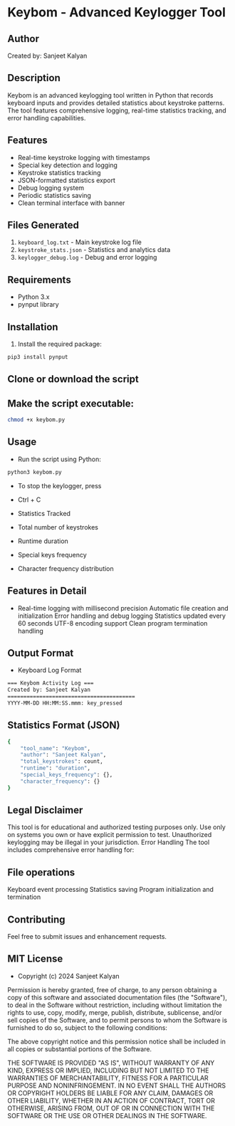 # Keybom - Advanced Keylogger Tool

## Author
Created by: Sanjeet Kalyan

## Description
Keybom is an advanced keylogging tool written in Python that records keyboard inputs and provides detailed statistics about keystroke patterns. The tool features comprehensive logging, real-time statistics tracking, and error handling capabilities.

## Features
- Real-time keystroke logging with timestamps
- Special key detection and logging
- Keystroke statistics tracking
- JSON-formatted statistics export
- Debug logging system
- Periodic statistics saving
- Clean terminal interface with banner

## Files Generated
1. `keyboard_log.txt` - Main keystroke log file
2. `keystroke_stats.json` - Statistics and analytics data
3. `keylogger_debug.log` - Debug and error logging

## Requirements
- Python 3.x
- pynput library

## Installation
1. Install the required package:
```bash
pip3 install pynput

```

## Clone or download the script
## Make the script executable:
```bash
chmod +x keybom.py

```

## Usage
- Run the script using Python:
```bash
python3 keybom.py
```
- To stop the keylogger, press
- Ctrl + C
- Statistics Tracked

- Total number of keystrokes
- Runtime duration
- Special keys frequency
- Character frequency distribution

## Features in Detail

- Real-time logging with millisecond precision
Automatic file creation and initialization
Error handling and debug logging
Statistics updated every 60 seconds
UTF-8 encoding support
Clean program termination handling

## Output Format
- Keyboard Log Format
```bash
=== Keybom Activity Log ===
Created by: Sanjeet Kalyan
========================================
YYYY-MM-DD HH:MM:SS.mmm: key_pressed
```

## Statistics Format (JSON)
```bash
{
    "tool_name": "Keybom",
    "author": "Sanjeet Kalyan",
    "total_keystrokes": count,
    "runtime": "duration",
    "special_keys_frequency": {},
    "character_frequency": {}
}
```

## Legal Disclaimer
This tool is for educational and authorized testing purposes only. Use only on systems you own or have explicit permission to test. Unauthorized keylogging may be illegal in your jurisdiction.
Error Handling
The tool includes comprehensive error handling for:

## File operations
Keyboard event processing
Statistics saving
Program initialization and termination

## Contributing
Feel free to submit issues and enhancement requests.



## MIT License

- Copyright (c) 2024 Sanjeet Kalyan

Permission is hereby granted, free of charge, to any person obtaining a copy
of this software and associated documentation files (the "Software"), to deal
in the Software without restriction, including without limitation the rights
to use, copy, modify, merge, publish, distribute, sublicense, and/or sell
copies of the Software, and to permit persons to whom the Software is
furnished to do so, subject to the following conditions:

The above copyright notice and this permission notice shall be included in all
copies or substantial portions of the Software.

THE SOFTWARE IS PROVIDED "AS IS", WITHOUT WARRANTY OF ANY KIND, EXPRESS OR
IMPLIED, INCLUDING BUT NOT LIMITED TO THE WARRANTIES OF MERCHANTABILITY,
FITNESS FOR A PARTICULAR PURPOSE AND NONINFRINGEMENT. IN NO EVENT SHALL THE
AUTHORS OR COPYRIGHT HOLDERS BE LIABLE FOR ANY CLAIM, DAMAGES OR OTHER
LIABILITY, WHETHER IN AN ACTION OF CONTRACT, TORT OR OTHERWISE, ARISING FROM,
OUT OF OR IN CONNECTION WITH THE SOFTWARE OR THE USE OR OTHER DEALINGS IN THE
SOFTWARE.
